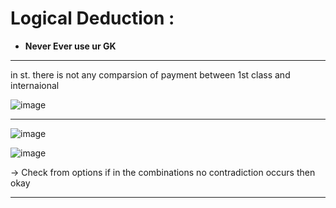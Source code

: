 # Logical Deduction :
- **Never Ever use ur GK**

---

in st. there is not any comparsion of payment between 1st class and internaional

![image](https://user-images.githubusercontent.com/77873383/183054055-f0249b78-ee3d-4476-80d9-afd423fdd233.png)

---

![image](https://user-images.githubusercontent.com/77873383/183054395-536267d0-4450-4dd7-86a3-2e742afa117f.png)

![image](https://user-images.githubusercontent.com/77873383/183054419-3f5beafc-5c79-4b20-8ada-6afbaa701153.png)

-> Check from options if in the combinations no contradiction occurs then okay

---

